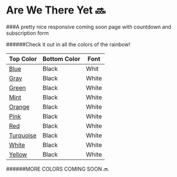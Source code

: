 Are We There Yet 🔜 
================

###A pretty nice responsive coming soon page with countdown and subscription form

######Check it out in all the colors of the rainbow!

Top Color | Bottom Color | Font 
--------- | ------------ | ----
[Blue](http://htmlpreview.github.io/?https://github.com/roachhd/are-we-there-yet/blob/master/blue.html) | Black | Whit
[Gray](http://htmlpreview.github.io/?https://github.com/roachhd/are-we-there-yet/blob/master/gray.html) | Black | White
[Green](http://htmlpreview.github.io/?https://github.com/roachhd/are-we-there-yet/blob/master/green.html) | Black | White
[Mint](http://htmlpreview.github.io/?https://github.com/roachhd/are-we-there-yet/blob/master/mint.html) | Black | White
[Orange](http://htmlpreview.github.io/?https://github.com/roachhd/are-we-there-yet/blob/master/orange.html) | Black | White
[Pink](http://htmlpreview.github.io/?https://github.com/roachhd/are-we-there-yet/blob/master/pink.html) | Black | White
[Red](http://htmlpreview.github.io/?https://github.com/roachhd/are-we-there-yet/blob/master/red.html) | Black | White
[Turquoise](http://htmlpreview.github.io/?https://github.com/roachhd/are-we-there-yet/blob/master/turquoise.html) | Black | White
[White](http://htmlpreview.github.io/?https://github.com/roachhd/are-we-there-yet/blob/master/white.html) | Black | White
[Yellow](http://htmlpreview.github.io/?https://github.com/roachhd/are-we-there-yet/blob/master/yellow.html) | Black | White

######MORE COLORS COMING SOON 🔜





